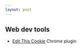 ```yaml
---
layout: post
---
```


## Web dev tools

* [Edit This Cookie](https://chrome.google.com/webstore/detail/fngmhnnpilhplaeedifhccceomclgfbg) Chrome plugin